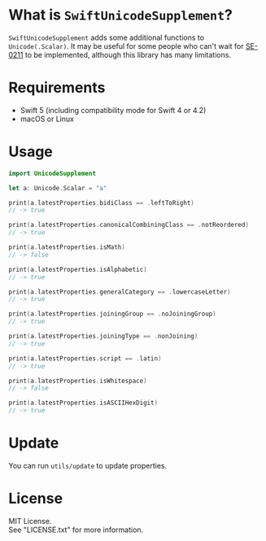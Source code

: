 # What is `SwiftUnicodeSupplement`?

`SwiftUnicodeSupplement` adds some additional functions to `Unicode(.Scalar)`.
It may be useful for some people who can't wait for [SE-0211](https://github.com/apple/swift-evolution/blob/master/proposals/0211-unicode-scalar-properties.md) to be implemented, although this library has many limitations.

# Requirements

- Swift 5 (including compatibility mode for Swift 4 or 4.2)
- macOS or Linux

# Usage

```Swift
import UnicodeSupplement

let a: Unicode.Scalar = "a"

print(a.latestProperties.bidiClass == .leftToRight)
// -> true

print(a.latestProperties.canonicalCombiningClass == .notReordered)
// -> true

print(a.latestProperties.isMath)
// -> false

print(a.latestProperties.isAlphabetic)
// -> true

print(a.latestProperties.generalCategory == .lowercaseLetter)
// -> true

print(a.latestProperties.joiningGroup == .noJoiningGroup)
// -> true

print(a.latestProperties.joiningType == .nonJoining)
// -> true

print(a.latestProperties.script == .latin)
// -> true

print(a.latestProperties.isWhitespace) 
// -> false

print(a.latestProperties.isASCIIHexDigit)
// -> true
```


# Update

You can run `utils/update` to update properties. 



# License

MIT License.  
See "LICENSE.txt" for more information.
